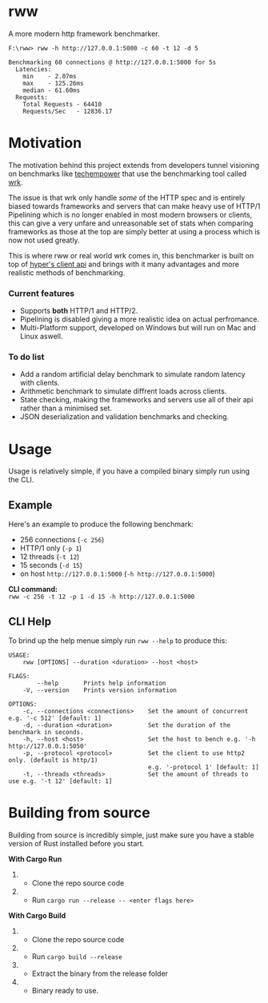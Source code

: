# rww
A more modern http framework benchmarker.

```
F:\rww> rww -h http://127.0.0.1:5000 -c 60 -t 12 -d 5

Benchmarking 60 connections @ http://127.0.0.1:5000 for 5s
  Latencies:
    min    - 2.07ms
    max    - 125.26ms
    median - 61.60ms
  Requests:
    Total Requests - 64410
    Requests/Sec   - 12836.17
```

# Motivation
The motivation behind this project extends from developers tunnel visioning on benchmarks like [techempower](https://www.techempower.com/benchmarks/) that use the benchmarking tool called [wrk](https://github.com/wg/wrk).

The issue is that wrk only handle *some* of the HTTP spec and is entirely biased towards frameworks and servers that can make heavy use of HTTP/1 Pipelining which is no longer enabled in most modern browsers or clients, this can give a very unfare and unreasonable set of stats when comparing frameworks as those at the top are simply
better at using a process which is now not used greatly.

This is where rww or real world wrk comes in, this benchmarker is built on top of [hyper's client api](https://github.com/hyperium/hyper) and brings with it many advantages and more realistic methods of benchmarking.

### Current features
- Supports **both** HTTP/1 and HTTP/2.
- Pipelining is disabled giving a more realistic idea on actual perfromance.
- Multi-Platform support, developed on Windows but will run on Mac and Linux aswell.

### To do list
- Add a random artificial delay benchmark to simulate random latency with clients.
- Arithmetic benchmark to simulate diffrent loads across clients.
- State checking, making the frameworks and servers use all of their api rather than a minimised set.
- JSON deserialization and validation benchmarks and checking.

# Usage
Usage is relatively simple, if you have a compiled binary simply run using the CLI.

## Example
Here's an example to produce the following benchmark:
- 256 connections (`-c 256`)
- HTTP/1 only (`-p 1`)
- 12 threads (`-t 12`)
- 15 seconds (`-d 15`)
- on host `http://127.0.0.1:5000` (`-h http://127.0.0.1:5000`)<br>

**CLI command:**<br>
`rww -c 256 -t 12 -p 1 -d 15 -h http://127.0.0.1:5000`


## CLI Help
To brind up the help menue simply run `rww --help` to produce this:

```
USAGE:
    rww [OPTIONS] --duration <duration> --host <host>

FLAGS:
        --help       Prints help information
    -V, --version    Prints version information

OPTIONS:
    -c, --connections <connections>    Set the amount of concurrent e.g. '-c 512' [default: 1]
    -d, --duration <duration>          Set the duration of the benchmark in seconds.
    -h, --host <host>                  Set the host to bench e.g. '-h http://127.0.0.1:5050'
    -p, --protocol <protocol>          Set the client to use http2 only. (default is http/1) 
                                       e.g. '-protocol 1' [default: 1]
    -t, --threads <threads>            Set the amount of threads to use e.g. '-t 12' [default: 1]
```

# Building from source

Building from source is incredibly simple, just make sure you have a stable version of Rust installed before you start.

**With Cargo Run**
1) - Clone the repo source code
2) - Run `cargo run --release -- <enter flags here>`

**With Cargo Build**
1) - Clone the repo source code
2) - Run `cargo build --release`
3) - Extract the binary from the release folder
4) - Binary ready to use.
